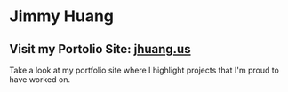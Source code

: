 # Jimmy Huang 

## Visit my Portolio Site: [jhuang.us](www.jhuang.us)
Take a look at my portfolio site where I highlight projects that I'm proud to have worked on.
